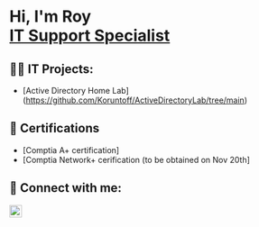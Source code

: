 <h1>Hi, I'm Roy <br/><a href="https://github.com/Koruntoff"> IT Support Specialist </a>

<h2>👨‍💻 IT Projects:</h2>

- [Active Directory Home Lab] (https://github.com/Koruntoff/ActiveDirectoryLab/tree/main)


<h2>📄 Certifications</h2>

- [Comptia A+ certification]
- [Comptia Network+ cerification (to be obtained on Nov 20th]

<h2> 🤳 Connect with me:</h2>

[<img align="left" alt="Roy Koruntoff | LinkedIn" width="22px" src="https://cdn.jsdelivr.net/npm/simple-icons@v3/icons/linkedin.svg" />][linkedin]

[linkedin]: https://www.linkedin.com/in/roy-parks-koruntoff-b3a89730b/
